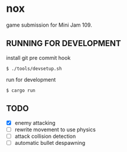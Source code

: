 
# nox

game submission for Mini Jam 109.

## RUNNING FOR DEVELOPMENT

install git pre commit hook
```
$ ./tools/devsetup.sh
```

run for development
```
$ cargo run
```

## TODO

- [x] enemy attacking
- [ ] rewrite movement to use physics
- [ ] attack collision detection
- [ ] automatic bullet despawning
